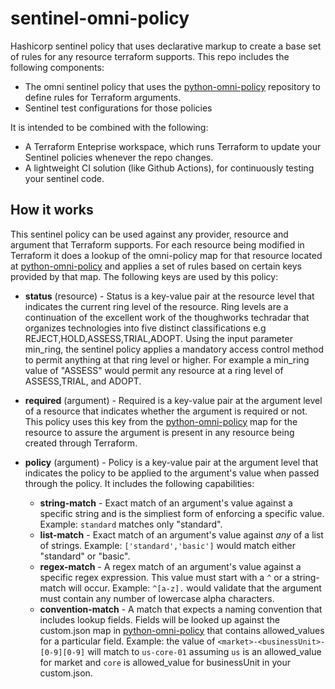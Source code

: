 # sentinel-omni-policy
 Hashicorp sentinel policy that uses declarative markup to create a base set of rules for any resource terraform supports.  This repo includes the following components:

 - The omni sentinel policy that uses the [python-omni-policy](https://github.com/openrba/python-omni-policy) repository to define rules for Terraform arguments.
 - Sentinel test configurations for those policies

 It is intended to be combined with the following:

 - A Terraform Enteprise workspace, which runs Terraform to update your Sentinel policies whenever the repo changes.
 - A lightweight CI solution (like Github Actions), for continuously testing your sentinel code.

## How it works
 This sentinel policy can be used against any provider, resource and argument that Terraform supports.  For each resource being modified in Terraform it does a lookup of the omni-policy map for that resource located at [python-omni-policy](https://github.com/openrba/python-omni-policy) and applies a set of rules based on certain keys provided by that map.  The following keys are used by this policy:

 - **status** (resource) - Status is a key-value pair at the resource level that indicates the current ring level of the resource.  Ring levels are a continuation of the excellent work of the thoughworks techradar that organizes technologies into five distinct classifications e.g REJECT,HOLD,ASSESS,TRIAL,ADOPT. Using the input parameter min_ring, the sentinel policy applies a mandatory access control method to permit anything at that ring level or higher.  For example a min_ring value of "ASSESS" would permit any resource at a ring level of ASSESS,TRIAL, and ADOPT.

- **required** (argument) - Required is a key-value pair at the argument level of a resource that indicates whether the argument is required or not.  This policy uses this key from the [python-omni-policy](https://github.com/openrba/python-omni-policy) map for the resource to assure the argument is present in any resource being created through Terraform.

- **policy** (argument) - Policy is a key-value pair at the argument level that indicates the policy to be applied to the argument's value when passed through the policy.  It includes the following capabilities:
    - **string-match** - Exact match of an argument's value against a specific string and is the simpliest form of enforcing a specific value.  Example: `standard` matches only "standard".
    - **list-match** - Exact match of an argument's value against *any* of a list of strings.  Example: `['standard','basic']` would match either "standard" or "basic".
    - **regex-match** - A regex match of an argument's value against a specific regex expression.  This value must start with a `^` or a string-match will occur.  Example: `^[a-z].` would validate that the argument must contain any number of lowercase alpha characters.
    - **convention-match** - A match that expects a naming convention that includes lookup fields.  Fields will be looked up against the custom.json map in [python-omni-policy](https://github.com/openrba/python-omni-policy) that contains allowed_values for a particular field.  Example: the value of `<market>-<businessUnit>-[0-9][0-9]` will match to `us-core-01` assuming `us` is an allowed_value for market and `core` is allowed_value for businessUnit in your custom.json.


